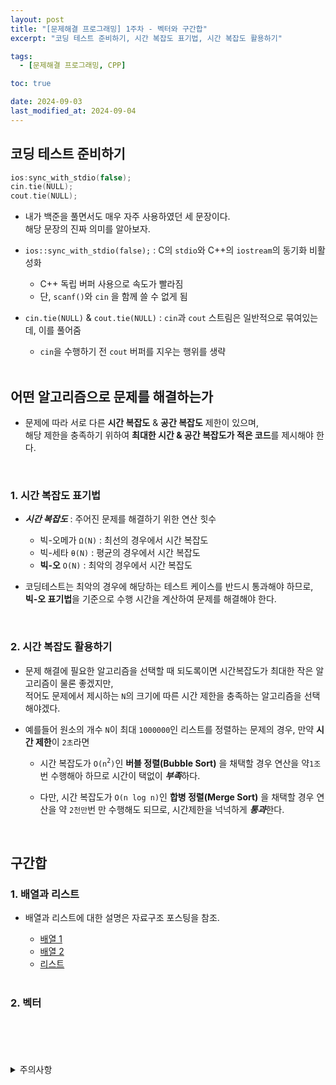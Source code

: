 ```yaml
---
layout: post
title: "[문제해결 프로그래밍] 1주차 - 벡터와 구간합"
excerpt: "코딩 테스트 준비하기, 시간 복잡도 표기법, 시간 복잡도 활용하기"

tags:
  - [문제해결 프로그래밍, CPP]

toc: true

date: 2024-09-03
last_modified_at: 2024-09-04
---
```

## 코딩 테스트 준비하기

```c++
ios:sync_with_stdio(false);
cin.tie(NULL);
cout.tie(NULL);
```

- 내가 백준을 풀면서도 매우 자주 사용하였던 세 문장이다.  
해당 문장의 진짜 의미를 알아보자.  

- `ios::sync_with_stdio(false);` : C의 `stdio`와 C++의 `iostream`의 동기화 비활성화  

  - C++ 독립 버퍼 사용으로 속도가 빨라짐
  - 단, `scanf()`와 `cin` 을 함께 쓸 수 없게 됨

- `cin.tie(NULL)` & `cout.tie(NULL)` : `cin`과 `cout` 스트림은 일반적으로 묶여있는데, 이를 풀어줌

  - `cin`을 수행하기 전 `cout` 버퍼를 지우는 행위를 생략  

  <br>

## 어떤 알고리즘으로 문제를 해결하는가
- 문제에 따라 서로 다른 **시간 복잡도** & **공간 복잡도** 제한이 있으며,  
해당 제한을 충족하기 위하여 **최대한 시간 & 공간 복잡도가 적은 코드**를 제시해야 한다.  

<br>

### 1. 시간 복잡도 표기법
- ***시간 복잡도*** : 주어진 문제를 해결하기 위한 연산 힛수

  - 빅-오메가 `Ω(N)` : 최선의 경우에서 시간 복잡도
  - 빅-세타 `θ(N)` : 평균의 경우에서 시간 복잡도
  - **빅-오** `O(N)` : 최악의 경우에서 시간 복잡도  

- 코딩테스트는 최악의 경우에 해당하는 테스트 케이스를 반드시 통과해야 하므로,  
**빅-오 표기법**을 기준으로 수행 시간을 계산하여 문제를 해결해야 한다.  

<br>

### 2. 시간 복잡도 활용하기
- 문제 해결에 필요한 알고리즘을 선택할 때 되도록이면 시간복잡도가 최대한 작은 알고리즘이 물론 좋겠지만,  
적어도 문제에서 제시하는 `N`의 크기에 따른 시간 제한을 충족하는 알고리즘을 선택해야겠다.  

- 예를들어 원소의 개수 `N`이 최대 `1000000`인 리스트를 정렬하는 문제의 경우, 만약 **시간 제한**이 `2초`라면  

  - 시간 복잡도가 `O(n`<sup>`2`</sup>`)`인 **버블 정렬(Bubble Sort)** 을 채택할 경우 연산을 약`1조`번 수행해아 하므로 시간이 택없이 ***부족***하다.  

  - 다만, 시간 복잡도가 `O(n log n)`인 **합병 정렬(Merge Sort)** 을 채택할 경우 연산을 약 `2천만`번 만 수행해도 되므로, 시간제한을 넉넉하게 ***통과***한다.  

<br>

## 구간합
### 1. 배열과 리스트
- 배열과 리스트에 대한 설명은 자료구조 포스팅을 참조.

  - [배열 1][def]
  - [배열 2][def2]
  - [리스트][def3]  

  <br>

### 2. 벡터

<br>
<br>
<br>
<br>
<details>
<summary>주의사항</summary>
<div markdown="1">

이 포스팅은 강원대학교 이다영 교수님의 문제해결 프로그래밍 수업을 들으며 내용을 정리 한 것입니다.  
수업 내용에 대한 저작권은 교수님께 있으니,  
다른 곳으로의 무분별한 내용 복사를 자제해 주세요.

</div>
</details>

[def]: https://orbit3230.github.io/2024/03/14/DS_week2_2/
[def2]: https://orbit3230.github.io/2024/03/18/DS_week3/
[def3]: https://orbit3230.github.io/2024/03/25/DS_week4/